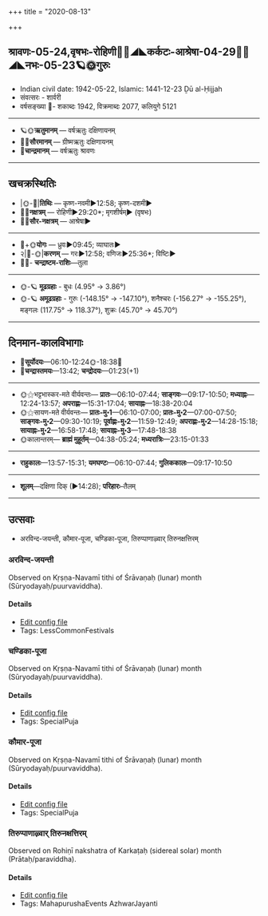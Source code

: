 +++
title = "2020-08-13"

+++
## श्रावणः-05-24,वृषभः-रोहिणी🌛🌌◢◣कर्कटः-आश्रेषा-04-29🌌🌞◢◣नभः-05-23🪐🌞गुरुः
- Indian civil date: 1942-05-22, Islamic: 1441-12-23 Ḏū al-Ḥijjah
- संवत्सरः - शार्वरी
- वर्षसङ्ख्या 🌛- शकाब्दः 1942, विक्रमाब्दः 2077, कलियुगे 5121
___________________
- 🪐🌞**ऋतुमानम्** — वर्षऋतुः दक्षिणायनम्
- 🌌🌞**सौरमानम्** — ग्रीष्मऋतुः दक्षिणायनम्
- 🌛**चान्द्रमानम्** — वर्षऋतुः श्रावणः
___________________


## खचक्रस्थितिः
- |🌞-🌛|**तिथिः** — कृष्ण-नवमी►12:58; कृष्ण-दशमी►  
- 🌌🌛**नक्षत्रम्** — रोहिणी►29:20*; मृगशीर्षम्► (वृषभः)  
- 🌌🌞**सौर-नक्षत्रम्** — आश्रेषा►  
___________________
- 🌛+🌞**योगः** — ध्रुवः►09:45; व्याघातः►  
- २|🌛-🌞|**करणम्** — गरः►12:58; वणिजः►25:36*; विष्टिः►  
- 🌌🌛- **चन्द्राष्टम-राशिः**—तुला  
___________________
- 🌞-🪐 **मूढग्रहाः** - बुधः (4.95° → 3.86°)
- 🌞-🪐 **अमूढग्रहाः** - गुरुः (-148.15° → -147.10°), शनैश्चरः (-156.27° → -155.25°), मङ्गलः (117.75° → 118.37°), शुक्रः (45.70° → 45.70°)
___________________


## दिनमान-कालविभागाः
- 🌅**सूर्योदयः**—06:10-12:24🌞️-18:38🌇  
- 🌛**चन्द्रास्तमयः**—13:42; **चन्द्रोदयः**—01:23(+1)  
___________________
- 🌞⚝भट्टभास्कर-मते वीर्यवन्तः— **प्रातः**—06:10-07:44; **साङ्गवः**—09:17-10:50; **मध्याह्नः**—12:24-13:57; **अपराह्णः**—15:31-17:04; **सायाह्नः**—18:38-20:04  
- 🌞⚝सायण-मते वीर्यवन्तः— **प्रातः-मु॰1**—06:10-07:00; **प्रातः-मु॰2**—07:00-07:50; **साङ्गवः-मु॰2**—09:30-10:19; **पूर्वाह्णः-मु॰2**—11:59-12:49; **अपराह्णः-मु॰2**—14:28-15:18; **सायाह्नः-मु॰2**—16:58-17:48; **सायाह्नः-मु॰3**—17:48-18:38  
- 🌞कालान्तरम्— **ब्राह्मं मुहूर्तम्**—04:38-05:24; **मध्यरात्रिः**—23:15-01:33  
___________________
- **राहुकालः**—13:57-15:31; **यमघण्टः**—06:10-07:44; **गुलिककालः**—09:17-10:50  
___________________
- **शूलम्**—दक्षिणा दिक् (►14:28); **परिहारः**–तैलम्  
___________________

## उत्सवाः
- अरविन्द-जयन्ती, कौमार-पूजा, चण्डिका-पूजा, तिरुप्पाणाऴ्वार् तिरुनक्षत्तिरम्
### अरविन्द-जयन्ती

Observed on Kṛṣṇa-Navamī tithi of Śrāvaṇaḥ (lunar) month (Sūryodayaḥ/puurvaviddha). 

#### Details
- [Edit config file](https://github.com/jyotisham/adyatithi/blob/master/general/lunar_month/tithi/05/24/aravinda~jayantI.toml)
- Tags: LessCommonFestivals


### चण्डिका-पूजा

Observed on Kṛṣṇa-Navamī tithi of Śrāvaṇaḥ (lunar) month (Sūryodayaḥ/puurvaviddha). 

#### Details
- [Edit config file](https://github.com/jyotisham/adyatithi/blob/master/devatA/shakti/lunar_month/tithi/05/24/caNDikA-pUjA.toml)
- Tags: SpecialPuja


### कौमार-पूजा

Observed on Kṛṣṇa-Navamī tithi of Śrāvaṇaḥ (lunar) month (Sūryodayaḥ/puurvaviddha). 

#### Details
- [Edit config file](https://github.com/jyotisham/adyatithi/blob/master/devatA/kaumAra/lunar_month/tithi/05/24/kaumAra-pUjA.toml)
- Tags: SpecialPuja


### तिरुप्पाणाऴ्वार् तिरुनक्षत्तिरम्

Observed on Rohiṇī nakshatra of Karkaṭaḥ (sidereal solar) month (Prātaḥ/paraviddha). 

#### Details
- [Edit config file](https://github.com/jyotisham/adyatithi/blob/master/mahApuruSha/ALvAr/sidereal_solar_month/nakshatra/04/04/tiruppANAzhvAr_tirunakSattiram.toml)
- Tags: MahapurushaEvents AzhwarJayanti


